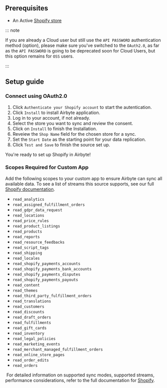 ## Prerequisites

* An Active [Shopify store](https://www.shopify.com)

::: note

If you are already a Cloud user but still use the `API PASSWORD` authentication method (option), please make sure you've switched to the `OAuth2.0`, as far as the `API PASSWORD` is going to be deprecated soon for Cloud Users, but this option remains for `OSS` users.

:::

## Setup guide

### Connect using OAuth2.0
1. Click `Authenticate your Shopify account` to start the autentication.
2. Click `Install` to install Airbyte application.
3. Log in to your account, if not already.
4. Select the store you want to sync and review the consent.
5. Click on `Install` to finish the Installation.
6. Reveiew the `Shop Name` field for the chosen store for a sync.
7. Set the `Start Date` as the starting point for your data replication.
8. Click `Test and Save` to finish the source set up.

You're ready to set up Shopify in Airbyte!

### Scopes Required for Custom App
Add the following scopes to your custom app to ensure Airbyte can sync all available data. To see a list of streams this source supports, see our full [Shopify documentation](https://docs.airbyte.com/integrations/sources/shopify/).
* `read_analytics`
* `read_assigned_fulfillment_orders`
* `read_gdpr_data_request`
* `read_locations`
* `read_price_rules` 
* `read_product_listings` 
* `read_products` 
* `read_reports` 
* `read_resource_feedbacks` 
* `read_script_tags` 
* `read_shipping`
* `read_locales`
* `read_shopify_payments_accounts` 
* `read_shopify_payments_bank_accounts` 
* `read_shopify_payments_disputes`
* `read_shopify_payments_payouts`
* `read_content`
* `read_themes`
* `read_third_party_fulfillment_orders`
* `read_translations`
* `read_customers`
* `read_discounts` 
* `read_draft_orders` 
* `read_fulfillments` 
* `read_gift_cards`
* `read_inventory`
* `read_legal_policies` 
* `read_marketing_events` 
* `read_merchant_managed_fulfillment_orders` 
* `read_online_store_pages`
* `read_order_edits`
* `read_orders`

​
For detailed information on supported sync modes, supported streams, performance considerations, refer to the full documentation for [Shopify](https://docs.airbyte.com/integrations/sources/shopify).